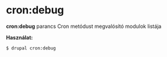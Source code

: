 # cron:debug
**cron:debug** parancs Cron metódust megvalósító modulok listája

**Használat:**
```
$ drupal cron:debug 
```
